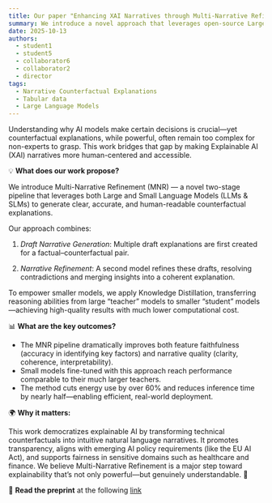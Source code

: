 ```yaml
---
title: Our paper "Enhancing XAI Narratives through Multi-Narrative Refinement and Knowledge Distillation" has been accepted at CIKM 2025 "Human-Centric AI - From Explainability and Trustworthiness to Actionable Ethics"
summary: We introduce a novel approach that leverages open-source Large Language Models (LLMs) to transform counterfactual explanations for GNNs into natural language descriptions. 
date: 2025-10-13
authors:
  - student1
  - student5
  - collaborator6
  - collaborator2
  - director
tags:
  - Narrative Counterfactual Explanations
  - Tabular data
  - Large Language Models
---
```


Understanding why AI models make certain decisions is crucial—yet counterfactual explanations, while powerful, often remain too complex for non-experts to grasp. This work bridges that gap by making Explainable AI (XAI) narratives more human-centered and accessible.

💡 **What does our work propose?**

We introduce Multi-Narrative Refinement (MNR) — a novel two-stage pipeline that leverages both Large and Small Language Models (LLMs & SLMs) to generate clear, accurate, and human-readable counterfactual explanations.

Our approach combines:

1. *Draft Narrative Generation*: Multiple draft explanations are first created for a factual–counterfactual pair.

2. *Narrative Refinement*: A second model refines these drafts, resolving contradictions and merging insights into a coherent explanation.

To empower smaller models, we apply Knowledge Distillation, transferring reasoning abilities from large “teacher” models to smaller “student” models—achieving high-quality results with much lower computational cost.

📊 **What are the key outcomes?**
- The MNR pipeline dramatically improves both feature faithfulness (accuracy in identifying key factors) and narrative quality (clarity, coherence, interpretability).
- Small models fine-tuned with this approach reach performance comparable to their much larger teachers.
- The method cuts energy use by over 60% and reduces inference time by nearly half—enabling efficient, real-world deployment.

🌍 **Why it matters:**

This work democratizes explainable AI by transforming technical counterfactuals into intuitive natural language narratives. It promotes transparency, aligns with emerging AI policy requirements (like the EU AI Act), and supports fairness in sensitive domains such as healthcare and finance.
We believe Multi-Narrative Refinement is a major step toward explainability that’s not only powerful—but genuinely understandable. 🚀

🔗 **Read the preprint** at the following [link](https://arxiv.org/pdf/2510.03134)

